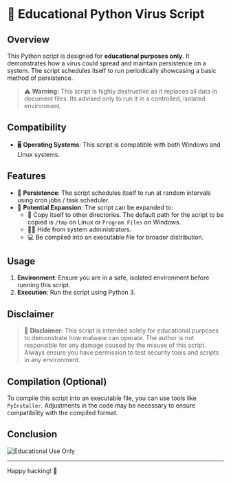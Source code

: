 # 🐍 Educational Python Virus Script

## Overview

This Python script is designed for **educational purposes only**. It demonstrates how a virus could spread and maintain persistence on a system. The script schedules itself to run periodically showcasing a basic method of persistence.

> ⚠️ **Warning:** This script is highly destructive as it replaces all data in document files. Its advised only to run it in a controlled, isolated environment. 

## Compatibility

- 🖥️ **Operating Systems**: This script is compatible with both Windows and Linux systems.

## Features

- 🔄 **Persistence**: The script schedules itself to run at random intervals using cron jobs / task scheduler.
- 🚀 **Potential Expansion**: The script can be expanded to:
  - 📂 Copy itself to other directories. The default path for the script to be copied is `/tmp` on Linux or `Program Files` on Windows.
  - 🕵️‍♂️ Hide from system administrators.
  - 💻 Be compiled into an executable file for broader distribution.

## Usage

1. **Environment**: Ensure you are in a safe, isolated environment before running this script.
2. **Execution**: Run the script using Python 3.

## Disclaimer

> 🛑 **Disclaimer:** This script is intended solely for educational purposes to demonstrate how malware can operate. The author is not responsible for any damage caused by the misuse of this script. Always ensure you have permission to test security tools and scripts in any environment.

## Compilation (Optional)

To compile this script into an executable file, you can use tools like `PyInstaller`. Adjustments in the code may be necessary to ensure compatibility with the compiled format.

## Conclusion

![Educational Use Only](https://img.shields.io/badge/Educational%20Use%20Only-red?style=for-the-badge)

---

Happy hacking! 🎉
